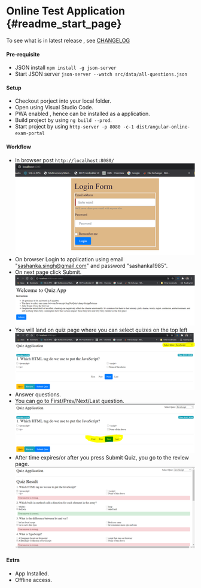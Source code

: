 # Online Test Application {#readme_start_page}

To see what is in latest release , see [CHANGELOG](CHANGELOG.md)

#### Pre-requisite

* JSON install `npm install -g json-server`
* Start JSON server `json-server --watch src/data/all-questions.json`

#### Setup 

* Checkout porject into your local folder.
* Open using Visual Studio Code.
* PWA enabled , hence can be installed as a application.
* Build project by using `ng build --prod`.
* Start project by using `http-server -p 8080 -c-1 dist/angular-online-exam-portal`

#### Workflow 

* In browser post `http://localhost:8080/`
![alt text](img/login.PNG)
* On browser Login to application using email "sashanka.singh@gmail.com" and password "sashanka1985".
* On next page click Submit.
![alt text](img/welcome.PNG)
* You will land on quiz page where you can select quizes on the top left
![alt text](img/quizpage.PNG)
* Answer questions.
* You can go to First/Prev/Next/Last question.
![alt text](img/quizpagenavigation.PNG)
* After time expires/or after you press Submit Quiz, you go to the review page.
![alt text](img/reviewquiz.PNG)

#### Extra
* App Installed.
* Offline access.

